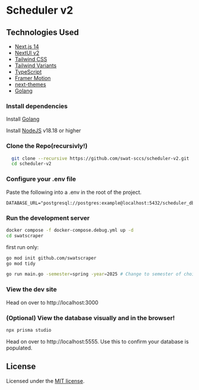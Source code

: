 # Scheduler v2

## Technologies Used

- [Next.js 14](https://nextjs.org/docs/getting-started)
- [NextUI v2](https://nextui.org/)
- [Tailwind CSS](https://tailwindcss.com/)
- [Tailwind Variants](https://tailwind-variants.org)
- [TypeScript](https://www.typescriptlang.org/)
- [Framer Motion](https://www.framer.com/motion/)
- [next-themes](https://github.com/pacocoursey/next-themes)
- [Golang](https://go.dev/)

### Install dependencies

Install [Golang](https://go.dev/dl/)

Install [NodeJS](https://nodejs.org/en) v18.18 or higher

### Clone the Repo(recursivly!)
```bash
  git clone --recursive https://github.com/swat-sccs/scheduler-v2.git
  cd scheduler-v2
```

### Configure your .env file
Paste the following into a .env in the root of the project.
```env
DATABASE_URL="postgresql://postgres:example@localhost:5432/scheduler_db"

```

### Run the development server

```bash
docker compose -f docker-compose.debug.yml up -d
cd swatscraper
```

first run only:

```bash
go mod init github.com/swatscraper
go mod tidy
```

```bash
go run main.go -semester=spring -year=2025 # Change to semester of choice

```



### View the dev site

Head on over to http://localhost:3000



### (Optional) View the database visually and in the browser!

```bash
npx prisma studio
```
Head on over to http://localhost:5555. Use this to confirm your database is populated. 



## License

Licensed under the [MIT license](https://github.com/swat-sccs/scheduler-v2/blob/main/LICENSE).
